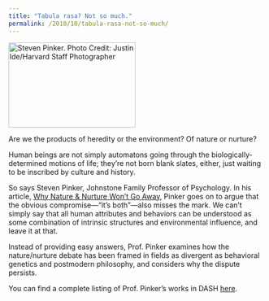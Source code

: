 ```yaml
---
title: "Tabula rasa? Not so much."
permalink: /2010/10/tabula-rasa-not-so-much/
---
```

<img src="{{site.baseurl}}/assets/img/050608_Pinker_Steven_605_0.jpeg" alt="Steven Pinker. Photo Credit: Justin Ide/Harvard Staff Photographer" title="Steven Pinker. Photo Credit: Justin Ide/Harvard Staff Photographer" width="250" height="167" class="floatleft">

Are we the products of heredity or the environment? Of nature or nurture?

Human beings are not simply automatons going through the biologically-determined motions of life; they’re not born blank slates, either, just waiting to be inscribed by culture and history.  

So says Steven Pinker, Johnstone Family Professor of Psychology. In his article, [Why Nature & Nurture Won’t Go Away](http://nrs.harvard.edu/urn-3:HUL.InstRepos:3600799), Pinker goes on to argue that the obvious compromise—“it’s both”—also misses the mark. We can’t simply say that all human attributes and behaviors can be understood as some combination of intrinsic structures and environmental influence, and leave it at that.

Instead of providing easy answers, Prof. Pinker examines how the nature/nurture debate has been framed in fields as divergent as behavioral genetics and postmodern philosophy, and considers why the dispute persists.

You can find a complete listing of Prof. Pinker’s works in DASH [here](http://dash.harvard.edu/browse?type=harvardAuthor&authority=e0edb89d8f44dab40ca867db706d0a4a).
